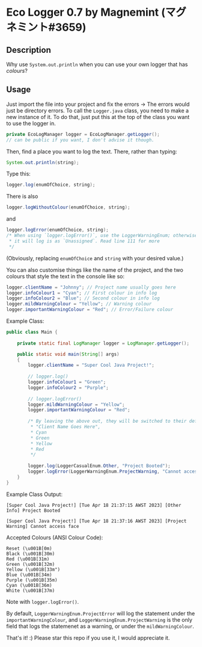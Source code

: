 # Eco Logger 0.7 by Magnemint (マグネミント#3659)

## Description

Why use `System.out.println` when you can use your own logger that has *colours*?

## Usage

Just import the file into your project and fix the errors -> The errors would just be directory errors.
To call the `Logger.java` class, you need to make a new instance of it. To do that, just put this at
the top of the class you want to use the logger in.

```java
private EcoLogManager logger = EcoLogManager.getLogger();
// can be public if you want, I don't advise it though.
```

Then, find a place you want to log the text. There, rather than typing:

```java
System.out.println(string);
```

Type this:

```java
logger.log(enumOfChoice, string);
```

There is also

```java
logger.logWithoutColour(enumOfChoice, string);
```

and

```java
logger.logError(enumOfChoice, string);
/* When using `logger.logError()`, use the LoggerWarningEnum; otherwise
 * it will log is as `Unassigned`. Read line 111 for more
 */
```

(Obviously, replacing `enumOfChoice` and `string` with your desired value.)

You can also customise things like the name of the project, and the
two colours that style the text in the console like so:

```java
logger.clientName = "Johnny"; // Project name usually goes here
logger.infoColour1 = "Cyan"; // First colour in info log
logger.infoColour2 = "Blue"; // Second colour in info log
logger.mildWarningColour = "Yellow"; // Warning colour
logger.importantWarningColour = "Red"; // Error/Failure colour
```

Example Class:

```java
public class Main {
	
	private static final LogManager logger = LogManager.getLogger();

	public static void main(String[] args)
	{
		logger.clientName = "Super Cool Java Project!";
		
		// logger.log()
		logger.infoColour1 = "Green";
		logger.infoColour2 = "Purple";
		
		// logger.logError()
		logger.mildWarningColour = "Yellow";
		logger.importantWarningColour = "Red";		
		
		/* By leaving the above out, they will be switched to their default values of:
		 * "Client Name Goes Here",
		 * Cyan
		 * Green
		 * Yellow
		 * Red
		 */
		
		logger.log(LoggerCasualEnum.Other, "Project Booted");
		logger.logError(LoggerWarningEnum.ProjectWarning, "Cannot access face");
	}
}

```

Example Class Output:

`[Super Cool Java Project!] [Tue Apr 18 21:37:15 AWST 2023] [Other Info] Project Booted`

`[Super Cool Java Project!] [Tue Apr 18 21:37:16 AWST 2023] [Project Warning] Cannot access face`

Accepted Colours (ANSI Colour Code):

```
Reset (\u001B[0m)
Black (\u001B[30m)
Red (\u001B[31m)
Green (\u001B[32m)
Yellow (\u001B[33m")
Blue (\u001B[34m)
Purple (\u001B[35m)
Cyan (\u001B[36m)
White (\u001B[37m)
```

Note with `logger.logError()`. 

By default, `LoggerWarningEnum.ProjectError` will log the statement under the
`importantWarningColour`, and `LoggerWarningEnum.ProjectWarning` is the only field
that logs the statemenet as a warning, or under the `mildWarningColour`.

That's it! :) Please star this repo if you use it, I would appreciate it.
